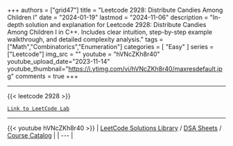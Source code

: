 
+++
authors = ["grid47"]
title = "Leetcode 2928: Distribute Candies Among Children I"
date = "2024-01-19"
lastmod = "2024-11-06"
description = "In-depth solution and explanation for Leetcode 2928: Distribute Candies Among Children I in C++. Includes clear intuition, step-by-step example walkthrough, and detailed complexity analysis."
tags = ["Math","Combinatorics","Enumeration"]
categories = [
    "Easy"
]
series = ["Leetcode"]
img_src = ""
youtube = "hVNcZKh8r40"
youtube_upload_date="2023-11-14"
youtube_thumbnail="https://i.ytimg.com/vi/hVNcZKh8r40/maxresdefault.jpg"
comments = true
+++



---
{{< leetcode 2928 >}}

[`Link to LeetCode Lab`](https://leetcode.com/problems/distribute-candies-among-children-i/description/)

---
{{< youtube hVNcZKh8r40 >}}
| [LeetCode Solutions Library](https://grid47.xyz/leetcode/) / [DSA Sheets](https://grid47.xyz/sheets/) / [Course Catalog](https://grid47.xyz/courses/) |
| --- |
